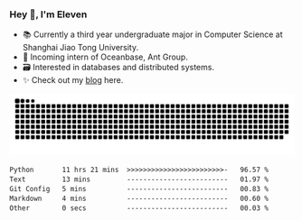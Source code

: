### Hey 👋, I'm Eleven

- 📚 Currently a third year undergraduate major in Computer Science at Shanghai Jiao Tong University.
- 🍻 Incoming intern of Oceanbase, Ant Group.
- 🗃️ Interested in databases and distributed systems.
- ✨ Check out my [blog](https://blog.eleven.wiki) here.

![github contribution grid snake animation](https://raw.githubusercontent.com/El-even-11/El-even-11/output/github-contribution-grid-snake.svg)

<!--START_SECTION:waka-->

```txt
Python       11 hrs 21 mins  >>>>>>>>>>>>>>>>>>>>>>>>-   96.57 %
Text         13 mins         -------------------------   01.97 %
Git Config   5 mins          -------------------------   00.83 %
Markdown     4 mins          -------------------------   00.60 %
Other        0 secs          -------------------------   00.03 %
```

<!--END_SECTION:waka-->
